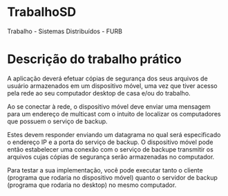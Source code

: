 # TrabalhoSD
Trabalho - Sistemas Distribuídos - FURB

# Descrição do trabalho prático

A aplicação deverá efetuar cópias de segurança dos seus arquivos de
usuário armazenados em um dispositivo móvel, uma vez que tiver acesso
pela rede ao seu computador desktop de casa e/ou do trabalho.

Ao se conectar à rede, o dispositivo móvel deve enviar uma mensagem
para um endereço de multicast com o intuito de localizar os computadores
que possuem o serviço de backup.

Estes devem responder enviando um datagrama no qual será especificado
o endereço IP e a porta do serviço de backup. O dispositivo móvel pode
então estabelecer uma conexão com o serviço de backupe transmitir os
arquivos cujas cópias de segurança serão armazenadas no computador.

Para testar a sua implementação, você pode executar tanto o cliente
(programa que rodaria no dispositivo móvel) quanto o servidor
de backup (programa que rodaria no desktop) no mesmo computador.

